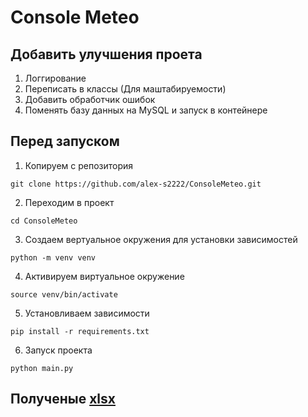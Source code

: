 # Console Meteo 


## Добавить улучшения проета 
1. Логгирование
2. Переписать в классы (Для маштабируемости)
3. Добавить обработчик ошибок
4. Поменять базу данных на  MySQL и запуск в контейнере 


## Перед запуском 
1. Копируем с репозитория
```
git clone https://github.com/alex-s2222/ConsoleMeteo.git
```

2. Переходим в проект
```
cd ConsoleMeteo
```

3. Создаем вертуальное окружения для установки зависимостей
```
python -m venv venv
```

4. Активируем виртуальное окружение 
```
source venv/bin/activate
```

5. Установливаем зависимости
```
pip install -r requirements.txt
```

6. Запуск проекта
```
python main.py
```

## Полученые [xlsx](https://github.com/alex-s2222/ConsoleMeteo/tree/main/xlsx)


